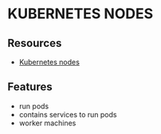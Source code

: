 # KUBERNETES NODES

## Resources

- [Kubernetes nodes](https://kubernetes.io/docs/concepts/architecture/nodes/)

## Features

- run pods
- contains services to run pods
- worker machines
